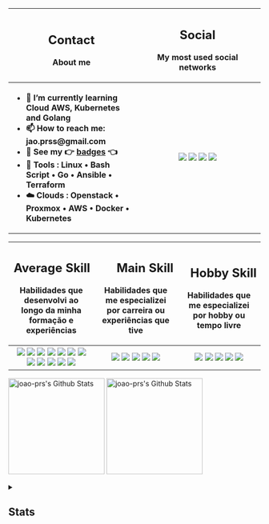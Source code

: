<!--
## Bem-vindo ao meu portfólio.
## Social
[![Insta](https://img.shields.io/badge/jprs.drw-E4405F?style=for-the-badge&logo=instagram&logoColor=white)](https://www.instagram.com/jprs.drw/)
[![Linkedin](https://img.shields.io/badge/joao_prs-0E76A8?style=for-the-badge&logo=linkedin&logoColor=white)](https://www.linkedin.com/in/joao-prs/)
-->

<table>
  <tr>
    <th> <h2 align="center">Contact</h2><p>About me</p> </th>
    <th> <h2 align="center">Social</h2><p>My most used social networks</p> </th>
  </tr>
    <th width="50%">
      <ul align="left">
        <li>🌱 I’m currently learning Cloud AWS, Kubernetes and Golang</li>
        <li>📫 How to reach me: jao.prss@gmail.com</li>
        <li>🏅 See my 👉 <a href="https://www.credly.com/users/joao-prs">badges</a> 👈</li>
        <li>🧰 Tools : Linux • Bash Script • Go • Ansible • Terraform</li>
        <li>☁️ Clouds : Openstack • Proxmox • AWS • Docker • Kubernetes</li>
      </ul>
    </th>
    <th width="50%">
      <a href="https://www.linkedin.com/in/joao-prs/"><img src="https://img.shields.io/badge/joao_prs-0E76A8?style=for-the-badge&logo=linkedin&logoColor=white"></a>
      <a href="https://www.instagram.com/jprs.drw/"><img src="https://img.shields.io/badge/jprs.drw-E4405F?style=for-the-badge&logo=instagram&logoColor=white"></a>
      <a href="https://linktr.ee/joao_prs"><img src="https://img.shields.io/badge/joao_prs-27c937?style=for-the-badge&logo=linktree&logoColor=white"></a>
      <a href="https://joao-prs.itch.io/"><img src="https://img.shields.io/badge/joao_prs-FF9A4E?style=for-the-badge&logo=itch.io&logoColor=white"></a>
    </th>
</table>

<!--
## Skills
![Linux](https://img.shields.io/badge/-Linux-FCC624?style=flat-square&logo=linux&logoColor=black)
![Docker](https://img.shields.io/badge/-Docker-46a2f1?style=flat-square&logo=docker&logoColor=white)
![PS](https://img.shields.io/badge/-Photoshop-31A8FF?style=flat-square&logo=Adobe%20Photoshop&logoColor=white)
![redhat](https://img.shields.io/badge/-RedHat-da1414?style=flat-square&logo=redhat&logoColor=white)
![Terraform](https://img.shields.io/badge/-Terraform-844FBA?style=flat-square&logo=terraform&logoColor=white)
![aws](https://img.shields.io/badge/-AWS-ff9538?style=flat-square&logo=amazon&logoColor=white)
![nginx](https://img.shields.io/badge/-Nginx-08bf0e?style=flat-square&logo=nginx&logoColor=white)
![Lua](https://img.shields.io/badge/-Lua-000080?style=flat-square&logo=lua&logoColor=white)
![Javascript](https://img.shields.io/badge/-JavaScript-fff519?style=flat-square&logo=javascript&logoColor=black)
![Golang](https://img.shields.io/badge/-Go-00ADD8?style=flat-square&logo=go&logoColor=white)
![Python](https://img.shields.io/badge/-Python-ffec29?style=flat-square&logo=python&logoColor=black)
![PHP](https://img.shields.io/badge/-php-775ec2?style=flat-square&logo=php&logoColor=white)
![Mariadb](https://img.shields.io/badge/-MariaDB-003545?style=flat-square&logo=mariadb&logoColor=white) 
![Postgresql](https://img.shields.io/badge/-Postgresql-427db5?style=flat-square&logo=postgresql&logoColor=white)

![Manjaro](https://img.shields.io/badge/-Manjaro-35BF5C?style=flat-square&logo=manjaro&logoColor=white)
![Arch](https://img.shields.io/badge/-Arch-168eca?style=flat-square&logo=arch-linux&logoColor=white)
-->

<table>
  <tr>
    <th><h2 align="right">Average Skill</h2><p>Habilidades que desenvolvi ao longo da minha formação e experiências</p></th>
    <th><h2 align="right">Main Skill</h2><p>Habilidades que me especializei por carreira ou experiências que tive</p></th>
    <th><h2 align="right">Hobby Skill</h2><p>Habilidades que me especializei por hobby ou tempo livre</p></th>
  </tr>
    <th width="34%"> <img src="https://img.shields.io/badge/-RedHat-da1414?style=flat-square&logo=redhat&logoColor=white"> <img src="https://img.shields.io/badge/-Suse-35BF5C?style=flat-square&logo=suse&logoColor=white"> <img src="https://img.shields.io/badge/-Terraform-844FBA?style=flat-square&logo=terraform&logoColor=white"> <img src="https://img.shields.io/badge/-AWS-ff9538?style=flat-square&logo=amazon&logoColor=white"> <img src="https://img.shields.io/badge/-Nginx-08bf0e?style=flat-square&logo=nginx&logoColor=white"> <img src="https://img.shields.io/badge/-MariaDB-003545?style=flat-square&logo=mariadb&logoColor=white"> <img src="https://img.shields.io/badge/-Postgresql-427db5?style=flat-square&logo=postgresql&logoColor=white"> <img src="https://img.shields.io/badge/-Python-ffec29?style=flat-square&logo=python&logoColor=black"> <img src="https://img.shields.io/badge/-Go-00ADD8?style=flat-square&logo=go&logoColor=white"> <img src="https://img.shields.io/badge/-Lua-000080?style=flat-square&logo=lua&logoColor=white"> <img src="https://img.shields.io/badge/-JavaScript-fff519?style=flat-square&logo=javascript&logoColor=black"> <img src="https://img.shields.io/badge/-php-775ec2?style=flat-square&logo=php&logoColor=white"> </th>
    <th width="33%"><img src="https://img.shields.io/badge/-Git-F05032?style=flat-square&logo=git&logoColor=white"> <img src="https://img.shields.io/badge/-Linux-FCC624?style=flat-square&logo=linux&logoColor=black"> <img src="https://img.shields.io/badge/-Docker-46a2f1?style=flat-square&logo=docker&logoColor=white"> <img src="https://img.shields.io/badge/-Kubernetes-3887ff?style=flat-square&logo=kubernetes&logoColor=white"> <img src="https://img.shields.io/badge/-Proxmox-db7716?style=flat-square&logo=proxmox&logoColor=white"> </th>
    <th width="33%"><img src="https://img.shields.io/badge/-Arch-168eca?style=flat-square&logo=arch-linux&logoColor=white"> <img src="https://img.shields.io/badge/-Photoshop-14249E?style=flat-square&logo=Adobe%20Photoshop&logoColor=white"> <img src="https://img.shields.io/badge/-Davinci-f14522?style=flat-square&logo=davinciresolve&logoColor=white"> <img src="https://img.shields.io/badge/-Blender-ed961e?style=flat-square&logo=blender&logoColor=white"> <img src="https://img.shields.io/badge/-Vagrant-46a2f1?style=flat-square&logo=vagrant&logoColor=white"> </th>
</table>

<a href="https://github.com/joao-prs"><img alt="joao-prs's Github Stats" src="https://github-readme-stats.vercel.app/api/top-langs/?username=joao-prs&langs_count=8&layout=compact&theme=react&hide_border=true&bg_color=16131f&title_color=a788fa&icon_color=F8D866&hide=Jupyter%20Notebook,Roff" height="192px"></a> <a href="https://github.com/joao-prs"><img alt="joao-prs's Github Stats" src="https://github-readme-stats.vercel.app/api/?username=joao-prs&show_icons=true&include_all_commits=true&count_private=true&theme=react&hide_border=true&bg_color=16131f&title_color=a788fa&icon_color=F8D866" height="192px"/></a>
  
<details> 
  <summary><h2>Stats</h2></summary>

  <a href="https://github.com/ashutosh00710/github-readme-activity-graph"><img alt="joao-prs's Activity Graph" src="https://github-readme-activity-graph.vercel.app/graph/?username=joao-prs&bg_color=16131f&color=a788fa&line=cab6fe&point=FFFFFF&hide_border=true" /></a>
</details>

<!--
<details> 
  <summary><h2>Badges</h2></summary>
  <p>
  <a href="https://www.credly.com/badges/f26d3f58-6db9-4ea9-a9cf-03566aaa411c/linked_in_profile"><img alt="joao-prs's AWS badges" src="https://images.credly.com/size/340x340/images/00634f82-b07f-4bbd-a6bb-53de397fc3a6/image.png" width="120px"/></a>
  <a href="https://www.credly.com/badges/22b0b9a3-e744-4cc3-8463-a311d6886fd6"><img alt="joao-prs's AWS badges" src="https://images.credly.com/size/340x340/images/9358115e-ead7-47c2-91e2-165b6a650a1b/image.png" width="120px"/></a>
  <a href="https://www.credly.com/badges/3c24044e-5fd4-489e-a340-56dc1958273e"><img alt="IBM badges" src="https://images.credly.com/size/340x340/images/5624b38a-5471-4d5c-a2bd-f4575babaa61/image.png" width="100px"/></a>
  <a href="https://www.credly.com/badges/a853e7cd-0c4b-40fa-8f82-1c59c09de523/linked_in_profile"><img alt="linux foundation badges" src="https://images.credly.com/size/340x340/images/9fb38928-c145-4952-9bab-7cb81082ff4f/image.png" width="100px"/></a>  
  <a href="https://www.credly.com/badges/c20d9831-fd9c-4d9c-8d12-09016b21787d"><img alt="linux foundation badges" src="https://images.credly.com/images/e99e035b-06c9-4a97-b96e-2cad2756180c/blob" width="100px"/></a>
  <a href="https://www.credly.com/earner/earned/badge/63b1ead1-1fc0-43cf-9ae8-99faaf5dd5a8"><img alt="joao-prs's Cisco badges" src="https://images.credly.com/size/340x340/images/af8c6b4e-fc31-47c4-8dcb-eb7a2065dc5b/I2CS__1_.png" width="100px"/></a>
  <a href="https://www.credly.com/earner/earned/badge/9bab5004-ec97-4ce3-a585-04575ceb7100"><img alt="joao-prs's Cisco badges" src="https://images.credly.com/size/340x340/images/0ca5f542-fb5e-4a22-9b7a-c1a1ce4c3db7/EndpointSecurity.png" width="100px"/></a>
  </p>
</details>
-->